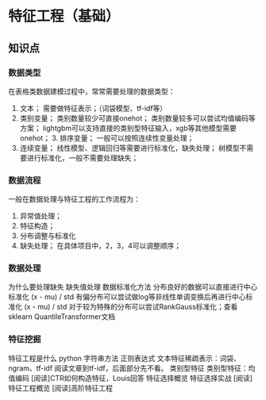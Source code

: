 # 特征工程（基础）

## 知识点

### 数据类型
在表格类数据建模过程中，常常需要处理的数据类型：
1. 文本；
需要做特征表示；（词袋模型、tf-idf等）
2. 类别变量；
类别数量较少可直接onehot；
类别数量较多可以尝试均值编码等方案；
lightgbm可以支持直接的类别型特征输入，xgb等其他模型需要onehot； 3. 排序变量；
一般可以按照连续性变量处理；
4. 连续变量；
线性模型、逻辑回归等需要进行标准化，缺失处理；
树模型不需要进行标准化，一般不需要处理缺失；

### 数据流程
一般在数据处理与特征工程的工作流程为：
1. 异常值处理；
2. 特征构造；
3. 分布调整与标准化
4. 缺失处理；
在具体项目中，2，3，4可以调整顺序；

### 数据处理
为什么要处理缺失
缺失值处理
数据标准化方法
分布良好的数据可以直接进行中心标准化 (x - mu) / std
有偏分布可以尝试做log等非线性单调变换后再进行中心标准化 (x - mu) / std
对于较为特殊的分布可以尝试RankGauss标准化；查看sklearn QuantileTransformer文档

### 特征挖掘
特征工程是什么
python 字符串方法
正则表达式
文本特征稀疏表示：词袋、ngram、tf-idf
阅读文章到tf-idf，后面部分先不看。
类别型特征
类别型特征：均值编码
[阅读]CTR如何构造特征，Louis回答
特征选择概览
特征选择实战
[阅读]特征工程概览
[阅读]高阶特征工程